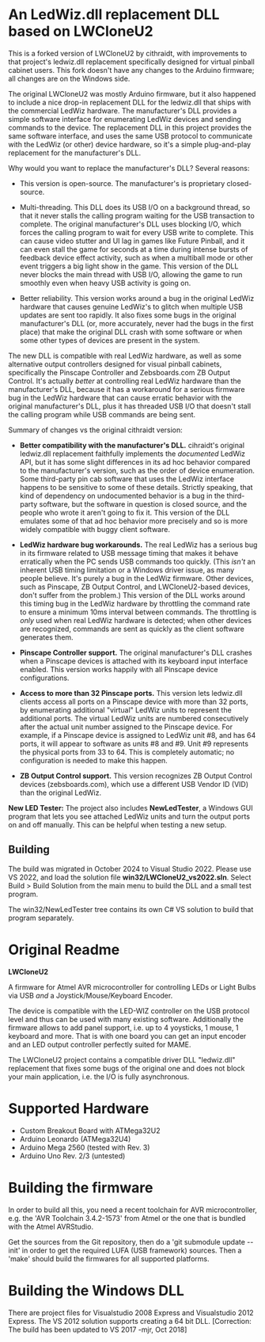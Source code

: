 # An LedWiz.dll replacement DLL based on LWCloneU2

This is a forked version of LWCloneU2 by cithraidt, with improvements
to that project's ledwiz.dll replacement specifically designed for
virtual pinball cabinet users.  This fork doesn't have any changes
to the Arduino firmware; all changes are on the Windows side.

The original LWCloneU2 was mostly Arduino firmware, but it also happened to
include a nice drop-in replacement DLL for the ledwiz.dll that ships
with the commercial LedWiz hardware.  The manufacturer's DLL provides
a simple software interface for enumerating LedWiz devices and sending
commands to the device.  The replacement DLL in this project provides
the same software interface, and uses the same USB protocol to
communicate with the LedWiz (or other) device hardware, so it's a
simple plug-and-play replacement for the manufacturer's DLL.

Why would you want to replace the manufacturer's DLL?  Several reasons:

* This version is open-source.  The manufacturer's is proprietary
closed-source.

* Multi-threading.  This DLL does its USB I/O on a background
thread, so that it never stalls the calling program waiting for
the USB transaction to complete.  The original manufacturer's DLL
uses blocking I/O, which forces the calling program to wait for
every USB write to complete.  This can cause video stutter and
UI lag in games like Future Pinball, and it can even stall the
game for seconds at a time during intense bursts of feedback
device effect activity, such as when a multiball mode or other
event triggers a big light show in the game.  This version of the
DLL never blocks the main thread with USB I/O, allowing the game 
to run smoothly even when heavy USB activity is going on.

* Better reliability.  This version works around a bug in the original 
LedWiz hardware that causes genuine LedWiz's to glitch when multiple USB 
updates are sent too rapidly.  It also fixes some bugs in the original
manufacturer's DLL (or, more accurately, never had the bugs in the
first place) that make the original DLL crash with some software or
when some other types of devices are present in the system.


The new DLL is compatible with real LedWiz hardware, as well as some
alternative output controllers designed for visual pinball cabinets,
specifically the Pinscape Controller and Zebsboards.com ZB Output
Control.  It's actually *better* at controlling real LedWiz hardware
than the manufacturer's DLL, because it has a workaround for
a serious firmware bug in the LedWiz hardware that can cause erratic
behavior with the original manufacturer's DLL, plus it has threaded
USB I/O that doesn't stall the calling program while USB commands
are being sent.

Summary of changes vs the original cithraidt version:

* **Better compatibility with the manufacturer's DLL.**  cihraidt's
original ledwiz.dll replacement faithfully implements the *documented*
LedWiz API, but it has some slight differences in its ad hoc behavior
compared to the manufacturer's version, such as the order of device
enumeration.  Some third-party pin cab software that uses the LedWiz
interface happens to be sensitive to some of these details.  Strictly
speaking, that kind of dependency on undocumented behavior is a bug in
the third-party software, but the software in question is closed
source, and the people who wrote it aren't going to fix it.  This
version of the DLL emulates some of that ad hoc behavior more
precisely and so is more widely compatible with buggy client software.

* **LedWiz hardware bug workarounds.** The real LedWiz has a serious
bug in its firmware related to USB message timing that makes it behave
erratically when the PC sends USB commands too quickly.  (This *isn't*
an inherent USB timing limitation or a Windows driver issue, as many
people believe.  It's purely a bug in the LedWiz firmware.  Other
devices, such as Pinscape, ZB Output Control, and LWCloneU2-based
devices, don't suffer from the problem.)  This version of the DLL
works around this timing bug in the LedWiz hardware by throttling
the command rate to ensure a minimum 10ms interval between commands.
The throttling is *only* used when real LedWiz hardware is detected;
when other devices are recognized, commands are sent as quickly as
the client software generates them.

* **Pinscape Controller support.** The original manufacturer's DLL
crashes when a Pinscape devices is attached with its keyboard input
interface enabled.  This version works happily with all Pinscape
device configurations.  

* **Access to more than 32 Pinscape ports.** This version lets
ledwiz.dll clients access all ports on a Pinscape device with more
than 32 ports, by enumerating additional "virtual" LedWiz units to
represent the additional ports.  The virtual LedWiz units are numbered
consecutively after the actual unit number assigned to the Pinscape
device.  For example, if a Pinscape device is assigned to LedWiz unit
#8, and has 64 ports, it will appear to software as units #8 and #9.
Unit #9 represents the physical ports from 33 to 64.  This is
completely automatic; no configuration is needed to make this happen.

* **ZB Output Control support.** This version recognizes ZB Output
Control devices (zebsboards.com), which use a different USB Vendor ID
(VID) than the original LedWiz.

**New LED Tester:** The project also includes **NewLedTester**, a
Windows GUI program that lets you see attached LedWiz units and
turn the output ports on and off manually.  This can be helpful
when testing a new setup.

## Building

The build was migrated in October 2024 to Visual Studio 2022.  Please
use VS 2022, and load the solution file **win32/LWCloneU2_vs2022.sln**.
Select Build > Build Solution from the main menu to build the DLL and
a small test program.

The win32/NewLedTester tree contains its own C# VS solution to build
that program separately.


# Original Readme

**LWCloneU2**

A firmware for Atmel AVR microcontroller for controlling
LEDs or Light Bulbs via USB *and* a Joystick/Mouse/Keyboard Encoder.

The device is compatible with the LED-WIZ controller on the USB
protocol level and thus can be used with many existing software.
Additionally the firmware allows to add panel support, i.e. up to 4
yoysticks, 1 mouse, 1 keyboard and more. That is with one board you
can get an input encoder and an LED output controller perfectly suited
for MAME.

The LWCloneU2 project contains a compatible driver DLL "ledwiz.dll"
replacement that fixes some bugs of the original one and does not
block your main application, i.e. the I/O is fully asynchronous.


Supported Hardware
==================
- Custom Breakout Board with ATMega32U2
- Arduino Leonardo (ATMega32U4)
- Arduino Mega 2560 (tested with Rev. 3)
- Arduino Uno Rev. 2/3 (untested)


Building the firmware
=====================

In order to build all this, you need a recent toolchain for AVR
microcontroller, e.g. the 'AVR Toolchain 3.4.2-1573' from Atmel or the
one that is bundled with the Atmel AVRStudio.

Get the sources from the Git repository, then do a 'git submodule
update --init' in order to get the required LUFA (USB framework)
sources. Then a 'make' should build the firmwares for all supported
platforms.


Building the Windows DLL
========================

There are project files for Visualstudio 2008 Express and Visualstudio
2012 Express. The VS 2012 solution supports creating a 64 bit DLL.
[Correction: The build has been updated to VS 2017 -mjr, Oct 2018]
